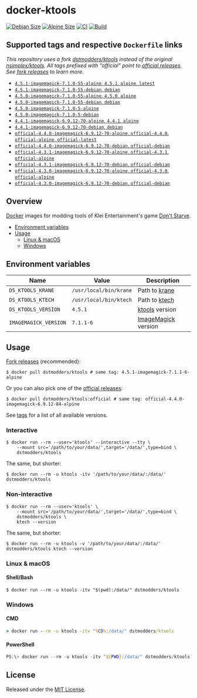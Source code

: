 # docker-ktools

[![Debian Size]](https://hub.docker.com/r/dstmodders/ktools)
[![Alpine Size]](https://hub.docker.com/r/dstmodders/ktools)
[![CI]](https://github.com/dstmodders/docker-ktools/actions/workflows/ci.yml)
[![Build]](https://github.com/dstmodders/docker-ktools/actions/workflows/build.yml)

## Supported tags and respective `Dockerfile` links

_This repository uses a fork [dstmodders/ktools] instead of the original
[nsimplex/ktools]. All tags prefixed with "official" point to [official
releases]. See [fork releases] to learn more._

- [`4.5.1-imagemagick-7.1.0-55-alpine`, `4.5.1`, `alpine`, `latest`](https://github.com/dstmodders/docker-ktools/blob/e18871ed5a4c8cea5121ea9b2b13868d6c04a2d7/latest/alpine/Dockerfile)
- [`4.5.1-imagemagick-7.1.0-55-debian`, `debian`](https://github.com/dstmodders/docker-ktools/blob/e18871ed5a4c8cea5121ea9b2b13868d6c04a2d7/latest/debian/Dockerfile)
- [`4.5.0-imagemagick-7.1.0-55-alpine`, `4.5.0`, `alpine`](https://github.com/dstmodders/docker-ktools/blob/e18871ed5a4c8cea5121ea9b2b13868d6c04a2d7/latest/alpine/Dockerfile)
- [`4.5.0-imagemagick-7.1.0-55-debian`, `debian`](https://github.com/dstmodders/docker-ktools/blob/e18871ed5a4c8cea5121ea9b2b13868d6c04a2d7/latest/debian/Dockerfile)
- [`4.5.0-imagemagick-7.1.0-5-alpine`](https://github.com/dstmodders/docker-ktools/blob/ef2d40c3fc2e675ca492371e0e539f13449a1846/latest/alpine/Dockerfile)
- [`4.5.0-imagemagick-7.1.0-5-debian`](https://github.com/dstmodders/docker-ktools/blob/ef2d40c3fc2e675ca492371e0e539f13449a1846/latest/debian/Dockerfile)
- [`4.4.1-imagemagick-6.9.12-70-alpine`, `4.4.1`, `alpine`](https://github.com/dstmodders/docker-ktools/blob/e18871ed5a4c8cea5121ea9b2b13868d6c04a2d7/latest/alpine/Dockerfile)
- [`4.4.1-imagemagick-6.9.12-70-debian`, `debian`](https://github.com/dstmodders/docker-ktools/blob/e18871ed5a4c8cea5121ea9b2b13868d6c04a2d7/latest/debian/Dockerfile)
- [`official-4.4.0-imagemagick-6.9.12-70-alpine`, `official-4.4.0`, `official-alpine`, `official-latest`](https://github.com/dstmodders/docker-ktools/blob/e18871ed5a4c8cea5121ea9b2b13868d6c04a2d7/official/alpine/Dockerfile)
- [`official-4.4.0-imagemagick-6.9.12-70-debian`, `official-debian`](https://github.com/dstmodders/docker-ktools/blob/e18871ed5a4c8cea5121ea9b2b13868d6c04a2d7/official/debian/Dockerfile)
- [`official-4.3.1-imagemagick-6.9.12-70-alpine`, `official-4.3.1`, `official-alpine`](https://github.com/dstmodders/docker-ktools/blob/e18871ed5a4c8cea5121ea9b2b13868d6c04a2d7/official/alpine/Dockerfile)
- [`official-4.3.1-imagemagick-6.9.12-70-debian`, `official-debian`](https://github.com/dstmodders/docker-ktools/blob/e18871ed5a4c8cea5121ea9b2b13868d6c04a2d7/official/debian/Dockerfile)
- [`official-4.3.0-imagemagick-6.9.12-70-alpine`, `official-4.3.0`, `official-alpine`](https://github.com/dstmodders/docker-ktools/blob/e18871ed5a4c8cea5121ea9b2b13868d6c04a2d7/official/alpine/Dockerfile)
- [`official-4.3.0-imagemagick-6.9.12-70-debian`, `official-debian`](https://github.com/dstmodders/docker-ktools/blob/e18871ed5a4c8cea5121ea9b2b13868d6c04a2d7/official/debian/Dockerfile)

## Overview

[Docker] images for modding tools of Klei Entertainment's game
[Don't Starve].

- [Environment variables](#environment-variables)
- [Usage](#usage)
  - [Linux & macOS](#linux--macos)
  - [Windows](#windows)

## Environment variables

| Name                  | Value                  | Description           |
| --------------------- | ---------------------- | --------------------- |
| `DS_KTOOLS_KRANE`     | `/usr/local/bin/krane` | Path to [krane]       |
| `DS_KTOOLS_KTECH`     | `/usr/local/bin/ktech` | Path to [ktech]       |
| `DS_KTOOLS_VERSION`   | `4.5.1`                | [ktools] version      |
| `IMAGEMAGICK_VERSION` | `7.1.1-6`              | [ImageMagick] version |

## Usage

[Fork releases] (recommended):

```shell
$ docker pull dstmodders/ktools # same tag: 4.5.1-imagemagick-7.1.1-6-alpine
```

Or you can also pick one of the [official releases]:

```shell
$ docker pull dstmodders/ktools:official # same tag: official-4.4.0-imagemagick-6.9.12-84-alpine
```

See [tags] for a list of all available versions.

### Interactive

```shell
$ docker run --rm --user='ktools' --interactive --tty \
    --mount src='/path/to/your/data/',target='/data/',type=bind \
    dstmodders/ktools
```

The same, but shorter:

```shell
$ docker run --rm -u ktools -itv '/path/to/your/data/:/data/' dstmodders/ktools
```

### Non-interactive

```shell
$ docker run --rm --user='ktools' \
    --mount src='/path/to/your/data/',target='/data/',type=bind \
    dstmodders/ktools \
    ktech --version
```

The same, but shorter:

```shell
$ docker run --rm -u ktools -v '/path/to/your/data/:/data/' dstmodders/ktools ktech --version
```

### Linux & macOS

#### Shell/Bash

```shell
$ docker run --rm -u ktools -itv "$(pwd):/data/" dstmodders/ktools
```

### Windows

#### CMD

```cmd
> docker run --rm -u ktools -itv "%CD%:/data/" dstmodders/ktools
```

#### PowerShell

```powershell
PS:\> docker run --rm -u ktools -itv "${PWD}:/data/" dstmodders/ktools
```

## License

Released under the [MIT License](https://opensource.org/licenses/MIT).

[@nsimplex]: https://github.com/nsimplex
[alpine size]: https://img.shields.io/docker/image-size/dstmodders/ktools/alpine?label=alpine%20size&logo=docker
[build]: https://img.shields.io/github/actions/workflow/status/dstmodders/docker-ktools/build.yml?branch=main&label=build&logo=github
[ci]: https://img.shields.io/github/actions/workflow/status/dstmodders/docker-ktools/ci.yml?branch=main&label=ci&logo=github
[debian size]: https://img.shields.io/docker/image-size/dstmodders/ktools/debian?label=debian%20size&logo=docker
[docker]: https://www.docker.com/
[don't starve]: https://www.klei.com/games/dont-starve
[dstmodders/ktools]: https://github.com/dstmodders/ktools
[fork releases]: https://github.com/dstmodders/ktools/releases
[gcc]: https://gcc.gnu.org/
[imagemagick]: https://imagemagick.org/index.php
[krane]: https://github.com/nsimplex/ktools#krane
[ktech]: https://github.com/nsimplex/ktools#ktech
[ktools]: https://github.com/nsimplex/ktools
[latest state]: https://github.com/nsimplex/ktools/tree/a1d1362bdb2b9aa9146d7177fbf0e351eab414ba
[nsimplex/ktools]: https://github.com/nsimplex/ktools
[official releases]: https://github.com/nsimplex/ktools/releases
[official]: https://github.com/nsimplex/ktools/releases
[tags]: https://hub.docker.com/r/dstmodders/ktools/tags
[v4.4.0]: https://github.com/dstmodders/ktools/releases/tag/4.4.0
[v4.4.1]: https://github.com/dstmodders/ktools/releases/tag/v4.4.1
